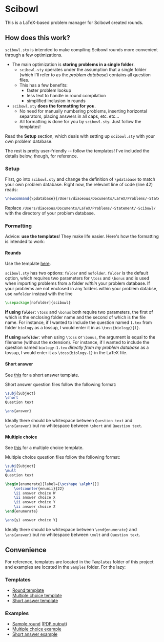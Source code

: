 # Scibowl
This is a LaTeX-based problem manager for Scibowl created rounds.

## How does this work?

`scibowl.sty` is intended to make compiling Scibowl rounds more convenient through a few optimizations.
* The main optimization is **storing problems in a single folder**.
    * `scibowl.sty` operates under the assumption that a single folder (which I'll refer to as the *problem database*) contains all question files.
    * This has a few benefits:
        * faster problem lookup
        * less text to handle in round compilation
        * simplified inclusion in rounds
* `scibowl.sty` **does the formatting for you**.
    * No need for manually numbering problems, inserting horizontal separators, placing answers in all caps, etc. etc...
    * All formatting is done for you by `scibowl.sty`. Just follow the templates!

Read the **Setup** section, which deals with setting up `scibowl.sty` with your own problem database.

The rest is pretty user-friendly -- follow the templates! I've included the details below, though, for reference.

### Setup
First, go into `scibowl.sty` and change the definition of `\pdatabase` to match your own problem database. Right now, the relevant line of code (line 42) reads:
```latex
\newcommand{\pdatabase}{/Users/diaoeous/Documents/LaTeX/Problems/-Statement/-Scibowl/}
```
Replace `/Users/diaoeous/Documents/LaTeX/Problems/-Statement/-Scibowl/` with the directory of your problem database.

### Formatting

Advice: **use the templates**! They make life easier. Here's how the formatting is intended to work:

#### Rounds
Use the template [here](Templates/round-template.tex).

`scibowl.sty` has two options: `folder` and `nofolder`. `folder` is the default option, which requires two parameters for `\toss` and `\bonus` and is used when importing problems from a folder *within* your problem database. If your problems are not enclosed in any folders within your problem databse, use `nofolder` instead with the line
```latex
\usepackage[nofolder]{scibowl}
```

**If using `folder`**: `\toss` and `\bonus` both require two parameters, the first of which is the enclosing folder name and the second of which is the file name. For instance, if I wanted to include the question named `1.tex` from folder `biology` as a tossup, I would enter it in as `\toss{biology}{1}`.

**If using `nofolder`**: when using `\toss` or `\bonus`, the argument is equal to the filename (without the extension). For instance, if I wanted to include the question named `biology-1.tex` *directly from my problem database* as a tossup, I would enter it as `\toss{biology-1}` in the LaTeX file.

#### Short answer
See [this](Templates/short-template.tex) for a short answer template.

Short answer question files follow the following format:
```latex
\subj{Subject}
\short
Question text

\ans{answer}
```
Ideally there should be whitespace between `Question text` and `\ans{answer}` but no whitespace between `\short` and `Question text`. 

#### Multiple choice
See [this](Templates/mult-template.tex) for a multiple choice template.

Multiple choice question files follow the following format:
```latex
\subj{Subject}
\mult
Question text

\begin{enumerate}[label={\scshape \alph*)}]
    \setcounter{enumii}{22}
    \ii answer choice W
    \ii answer choice X
    \ii answer choice Y
    \ii answer choice Z
\end{enumerate}

\ans{y) answer choice Y}
```
Ideally there should be whitespace between `\end{enumerate}` and `\ans{answer}` but no whitespace between `\mult` and `Question text`.

## Convenience

For reference, templates are located in the `Templates` folder of this project and examples are located in the `Samples` folder. For the lazy:

### Templates
* [Round template](Templates/round-template.tex)
* [Multiple choice template](Templates/mult-template.tex)
* [Short answer template](Templates/short-template.tex)

### Examples
* [Sample round](Samples/sample-round.tex) ([PDF output](Samples/sample-round.pdf))
* [Multiple choice example](Samples/mult-example.tex)
* [Short answer example](Samples/short-example.tex)

